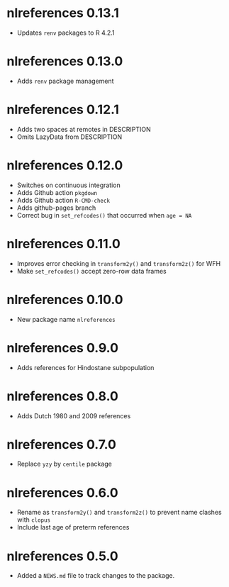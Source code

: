 # nlreferences 0.13.1

* Updates `renv` packages to R 4.2.1

# nlreferences 0.13.0

* Adds `renv` package management

# nlreferences 0.12.1

* Adds two spaces at remotes in DESCRIPTION
* Omits LazyData from DESCRIPTION

# nlreferences 0.12.0

* Switches on continuous integration
* Adds Github action `pkgdown`
* Adds Github action `R-CMD-check`
* Adds github-pages branch
* Correct bug in `set_refcodes()` that occurred when `age = NA`

# nlreferences 0.11.0

* Improves error checking in `transform2y()` and `transform2z()` for WFH
* Make `set_refcodes()` accept zero-row data frames 

# nlreferences 0.10.0

* New package name `nlreferences`

# nlreferences 0.9.0

* Adds references for Hindostane subpopulation

# nlreferences 0.8.0

* Adds Dutch 1980 and 2009 references

# nlreferences 0.7.0

* Replace `yzy` by `centile` package

# nlreferences 0.6.0

* Rename as `transform2y()` and `transform2z()` to prevent name clashes with `clopus`
* Include last age of preterm references

# nlreferences 0.5.0

* Added a `NEWS.md` file to track changes to the package.
